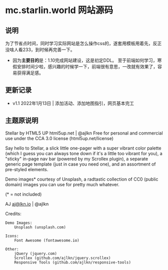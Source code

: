 <!--
 * @Description: 星林宇宙MC服务器说明
 * @Author: HailayLin
 * @Date: 2022-01-10 15:56:48
 * @LastEditTime: 2022-01-13 20:58:35
 * @FilePath: \mc.starlin.world\README.md
-->
# mc.starlin.world 网站源码

## 说明
为了节省点时间，同时学习实际网站是怎么操作css的，遂套用模板用着先，反正没啥人看233，到时候再完善一下。
* 因为**主要目的**是：1.10完成网站建设，这是初定DDL。
至于前端如何学习，寒假安排时间少啦，感兴趣的时候学一下，前端很有意思，一改就有效果了，容易获得满足感。

## 更新记录
* v1.1 2022年1月13日 | 添加活动、添加地图指引，网页基本完工

## 主题原说明
Stellar by HTML5 UP
html5up.net | @ajlkn
Free for personal and commercial use under the CCA 3.0 license (html5up.net/license)


Say hello to Stellar, a slick little one-pager with a super vibrant color palette (which
I guess you can always tone down if it's a little too vibrant for you), a "sticky" in-page
nav bar (powered by my Scrollex plugin), a separate generic page template (just in case
you need one), and an assortment of pre-styled elements.

Demo images* courtesy of Unsplash, a radtastic collection of CC0 (public domain) images
you can use for pretty much whatever.

(* = not included)

AJ
aj@lkn.io | @ajlkn


Credits:

	Demo Images:
		Unsplash (unsplash.com)

	Icons:
		Font Awesome (fontawesome.io)

	Other:
		jQuery (jquery.com)
		Scrollex (github.com/ajlkn/jquery.scrollex)
		Responsive Tools (github.com/ajlkn/responsive-tools)
